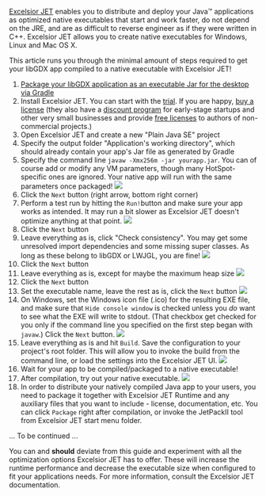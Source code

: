 [Excelsior JET](http://www.excelsiorjet.com/) enables you to distribute and deploy your Java™ applications as optimized native executables that start and work faster, do not depend on the JRE, and are as difficult to reverse engineer as if they were written in C++. Excelsior JET allows you to create native executables for Windows, Linux and Mac OS X.

This article runs you through the minimal amount of steps required to get your libGDX app compiled to a native executable with Excelsior JET!

1. [Package your libGDX application as an executable Jar for the desktop via Gradle](https://github.com/libgdx/libgdx/wiki/Gradle-on-the-Commandline#packaging-for-the-desktop)
2. Install Excelsior JET. You can start with the [trial](http://www.excelsiorjet.com/evaluate). If you are happy, [buy a license](http://www.excelsiorjet.com/buy) (they also have a [discount program](http://www.excelsiorjet.com/micro) for early-stage startups and other very small businesses and provide [free licenses](http://www.excelsiorjet.com/free) to authors of non-commercial projects.)
3. Open Excelsior JET and create a new "Plain Java SE" project
4. Specify the output folder "Application's working directory", which should already contain your app's Jar file as generated by Gradle
5. Specify the command line `javaw -Xmx256m -jar yourapp.jar`. You can of course add or modify any VM parameters, though many HotSpot-specific ones are ignored. Your native app will run with the same parameters once packaged!
![](http://libgdx.badlogicgames.com/uploads/Screen%20Shot%202014-05-13%20at%2022.30.10-E3mjHWdpyi.png)
6. Click the `Next` button (right arrow, bottom right corner)
7. Perform a test run by hitting the `Run!`button and make sure your app works as intended. It may run a bit slower as Excelsior JET doesn't optimize anything at that point.
![](http://libgdx.badlogicgames.com/uploads/Screen%20Shot%202014-05-13%20at%2022.33.05-kbRqXATONp.png)
8. Click the `Next` button
9. Leave everything as is, click "Check consistency". You may get some unresolved import dependencies and some missing super classes. As long as these belong to libGDX or LWJGL, you are fine!
![](http://libgdx.badlogicgames.com/uploads/Screen%20Shot%202014-05-13%20at%2022.36.03-lnARcI45m0.png)
10. Click the `Next` button
11. Leave everything as is, except for maybe the maximum heap size
![](http://libgdx.badlogicgames.com/uploads/Screen%20Shot%202014-05-13%20at%2022.37.42-LTZXfsAYzt.png)
12. Click the `Next` button
13. Set the executable name, leave the rest as is, click the `Next` button
![](http://libgdx.badlogicgames.com/uploads/Screen%20Shot%202014-05-13%20at%2022.38.47-Iu59XREcyU.png)
14. On Windows, set the Windows icon file (.ico) for the resulting EXE file, and make sure that `Hide console window` is checked unless you *do* want to see what the EXE will write to stdout. (That checkbox  get checked for you only if the command line you specified on the first step began with `javaw`.) Click the `Next` button.
![](http://libgdx.badlogicgames.com/uploads/Screen%20Shot%202014-05-13%20at%2022.39.27-Xpkq5vRnjE.png)
15. Leave everything as is and hit `Build`. Save the configuration to your project's root folder. This will allow you to invoke the build from the command line, or load the settings into the Excelsior JET UI.
![](http://libgdx.badlogicgames.com/uploads/Screen%20Shot%202014-05-13%20at%2022.40.08-APwYfRoK0Q.png)
16. Wait for your app to be compiled/packaged to a native executable!
17. After compilation, try out your native executable.
![](http://libgdx.badlogicgames.com/uploads/Screen%20Shot%202014-05-13%20at%2022.46.05-GTrm7XG1GD.png)
18. In order to distribute your natively compiled Java app to your users, you need to package it together with Excelsior JET Runtime and any auxiliary files that you want to include - license, documentation, etc. You can click `Package` right after compilation, or invoke the JetPackII tool from Excelsior JET start menu folder.

... To be continued ...

You can and **should** deviate from this guide and experiment with all the optimization options Excelsior JET has to offer. These will increase the runtime performance and decrease the executable size when configured to fit your applications needs. For more information, consult the Excelsior JET documentation.